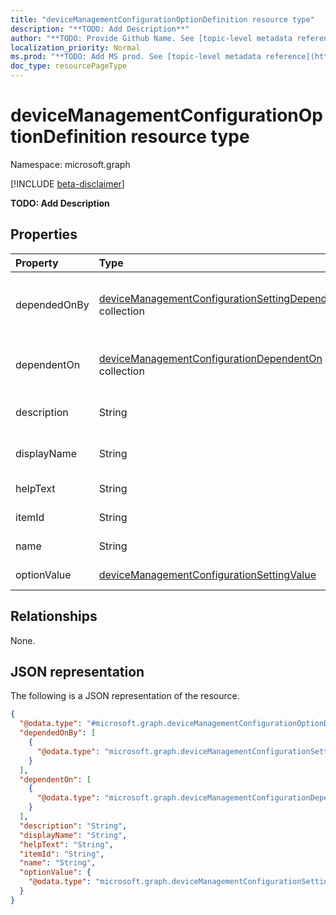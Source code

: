```yaml
---
title: "deviceManagementConfigurationOptionDefinition resource type"
description: "**TODO: Add Description**"
author: "**TODO: Provide Github Name. See [topic-level metadata reference](https://msgo.azurewebsites.net/add/document/guidelines/metadata.html#topic-level-metadata)**"
localization_priority: Normal
ms.prod: "**TODO: Add MS prod. See [topic-level metadata reference](https://msgo.azurewebsites.net/add/document/guidelines/metadata.html#topic-level-metadata)**"
doc_type: resourcePageType
---
```


# deviceManagementConfigurationOptionDefinition resource type

Namespace: microsoft.graph

[!INCLUDE [beta-disclaimer](../../includes/beta-disclaimer.md)]

**TODO: Add Description**

## Properties
|Property|Type|Description|
|:---|:---|:---|
|dependedOnBy|[deviceManagementConfigurationSettingDependedOnBy](../resources/devicemanagementconfigurationsettingdependedonby.md) collection|List of Settings that depends on this option|
|dependentOn|[deviceManagementConfigurationDependentOn](../resources/devicemanagementconfigurationdependenton.md) collection|List of dependent settings for this option|
|description|String|Description of the option|
|displayName|String|Friendly name of the option|
|helpText|String|Help text of the option|
|itemId|String|Identifier of option|
|name|String|Name of the option|
|optionValue|[deviceManagementConfigurationSettingValue](../resources/devicemanagementconfigurationsettingvalue.md)|Value of the option|

## Relationships
None.

## JSON representation
The following is a JSON representation of the resource.
<!-- {
  "blockType": "resource",
  "@odata.type": "microsoft.graph.deviceManagementConfigurationOptionDefinition"
}
-->
``` json
{
  "@odata.type": "#microsoft.graph.deviceManagementConfigurationOptionDefinition",
  "dependedOnBy": [
    {
      "@odata.type": "microsoft.graph.deviceManagementConfigurationSettingDependedOnBy"
    }
  ],
  "dependentOn": [
    {
      "@odata.type": "microsoft.graph.deviceManagementConfigurationDependentOn"
    }
  ],
  "description": "String",
  "displayName": "String",
  "helpText": "String",
  "itemId": "String",
  "name": "String",
  "optionValue": {
    "@odata.type": "microsoft.graph.deviceManagementConfigurationSettingValue"
  }
}
```

